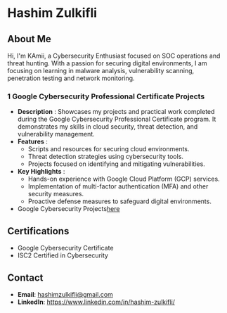 # Hashim Zulkifli

## About Me
Hi, I'm KAmii, a Cybersecurity Enthusiast focused on SOC operations and threat hunting. With a passion for securing digital environments, I am focusing on learning in malware analysis, vulnerability scanning, penetration testing and network monitoring.

### 1 **Google Cybersecurity Professional Certificate Projects**

- **Description** : Showcases my projects and practical work completed during the Google Cybersecurity Professional Certificate program. It demonstrates my skills in cloud security, threat detection, and vulnerability management.
- **Features** :
  - Scripts and resources for securing cloud environments.  
  - Threat detection strategies using cybersecurity tools.  
  - Projects focused on identifying and mitigating vulnerabilities.  
- **Key Highlights** :
  - Hands-on experience with Google Cloud Platform (GCP) services.  
  - Implementation of multi-factor authentication (MFA) and other security measures.  
  - Proactive defense measures to safeguard digital environments.
- Google Cybersecurity Projects[here](https://github.com/KAmii-cxo/Google-Cybersecurity-Certs-Projects)


## Certifications
- Google Cybersecurity Certificate
- ISC2 Certified in Cybersecurity



## Contact
- **Email**: hashimzulkifli@gmail.com
- **LinkedIn**: https://www.linkedin.com/in/hashim-zulkifli/

